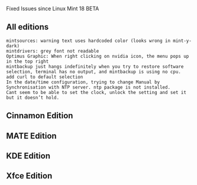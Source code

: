 Fixed Issues since Linux Mint 18 BETA

All editions
------------
	mintsources: warning text uses hardcoded color (looks wrong in mint-y-dark)
	mintdrivers: grey font not readable
	Optimus Graphic: When right clicking on nvidia icon, the menu pops up in the top right
	mintbackup just hangs indefinitely when you try to restore software selection, terminal has no output, and mintbackup is using no cpu.
	add curl to default selection
	In the date/time configuration, trying to change Manual by Synchronisation with NTP server. ntp package is not installed.
	Cant seem to be able to set the clock, unlock the setting and set it but it doesn’t hold.

Cinnamon Edition
----------------

MATE Edition
------------

KDE Edition
-----------

Xfce Edition
------------
